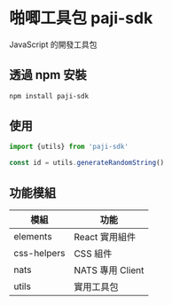 # 啪唧工具包 paji-sdk

JavaScript 的開發工具包

## 透過 npm 安裝

```bash
npm install paji-sdk
```

## 使用

```javascript
import {utils} from 'paji-sdk'

const id = utils.generateRandomString()
```

## 功能模組

| 模組        | 功能             |
|-------------|------------------|
| elements    | React 實用組件   |
| css-helpers | CSS 組件         |
| nats        | NATS 專用 Client |
| utils       | 實用工具包       |
